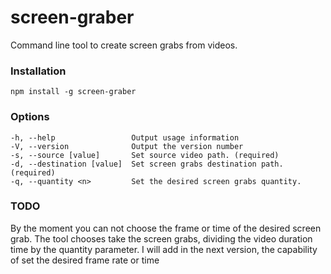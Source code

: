 # screen-graber

Command line tool to create screen grabs from videos.

### Installation

```
npm install -g screen-graber
```

### Options
```
-h, --help                 Output usage information
-V, --version              Output the version number
-s, --source [value]       Set source video path. (required)
-d, --destination [value]  Set screen grabs destination path. (required)
-q, --quantity <n>         Set the desired screen grabs quantity.
```

### 

### TODO
By the moment you can not choose the frame or time of the desired screen grab.
The tool chooses take the screen grabs, dividing the video duration time by the quantity parameter.
I will add in the next version, the capability of set the desired frame rate or time


